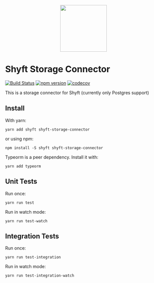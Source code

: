<p align="center">
  <a href="https://shyft.dev" target="_blank">
    <img
      src="https://shyft.dev/img/shyft-logo.svg"
      width="150"
    />
  </a>
</p>

# Shyft Storage Connector

[![Build Status](https://api.travis-ci.com/chriskalmar/shyft-storage-connector.svg?branch=master)](https://travis-ci.com/chriskalmar/shyft-storage-connector)
[![npm version](https://badge.fury.io/js/shyft-storage-connector.svg)](https://badge.fury.io/js/shyft-storage-connector)
[![codecov](https://codecov.io/gh/chriskalmar/shyft-storage-connector/branch/master/graph/badge.svg)](https://codecov.io/gh/chriskalmar/shyft-storage-connector)


This is a storage connector for Shyft (currently only Postgres support)

## Install

With yarn:

```
yarn add shyft shyft-storage-connector
```

or using npm:

```
npm install -S shyft shyft-storage-connector
```

Typeorm is a peer dependency. Install it with:

```
yarn add typeorm
```

## Unit Tests

Run once:

```
yarn run test
```

Run in watch mode:

```
yarn run test-watch
```

## Integration Tests

Run once:

```
yarn run test-integration
```

Run in watch mode:

```
yarn run test-integration-watch
```

